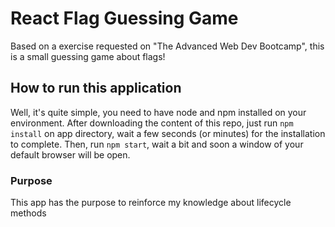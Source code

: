 # React Flag Guessing Game

Based on a exercise requested on "The Advanced Web Dev Bootcamp", this is a small guessing game about flags!

## How to run this application

Well, it's quite simple, you need to have node and npm installed on your environment. After downloading the content of this repo, just run `npm install` on app directory, wait a few seconds (or minutes) for the installation to complete. Then, run `npm start`, wait a bit and soon a window of your default browser will be open.

### Purpose

This app has the purpose to reinforce my knowledge about lifecycle methods
